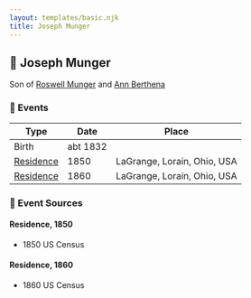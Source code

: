 ```yaml
---
layout: templates/basic.njk
title: Joseph Munger
---
```

## 🔵 Joseph Munger

Son of [Roswell Munger](/people/2/21686617) and [Ann Berthena ](/people/9/91501676)

### 📆 Events

Type | Date | Place
------ | ------ | ------
Birth | abt 1832 |
[Residence](#event-1) | 1850 | LaGrange, Lorain, Ohio, USA
[Residence](#event-2) | 1860 | LaGrange, Lorain, Ohio, USA

### 📰 Event Sources

#### <a id="event-1"></a> Residence, 1850
* 1850 US Census

#### <a id="event-2"></a> Residence, 1860
* 1860 US Census